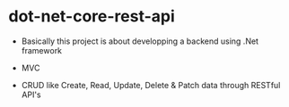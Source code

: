 # dot-net-core-rest-api

- Basically this project is about developping a backend using .Net framework

- MVC

- CRUD like Create, Read, Update, Delete & Patch data through RESTful API's
